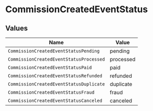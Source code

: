 # CommissionCreatedEventStatus


## Values

| Name                                    | Value                                   |
| --------------------------------------- | --------------------------------------- |
| `CommissionCreatedEventStatusPending`   | pending                                 |
| `CommissionCreatedEventStatusProcessed` | processed                               |
| `CommissionCreatedEventStatusPaid`      | paid                                    |
| `CommissionCreatedEventStatusRefunded`  | refunded                                |
| `CommissionCreatedEventStatusDuplicate` | duplicate                               |
| `CommissionCreatedEventStatusFraud`     | fraud                                   |
| `CommissionCreatedEventStatusCanceled`  | canceled                                |